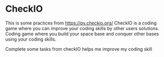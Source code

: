 # CheckIO
This is some practices from https://py.checkio.org/
CheckIO is a coding game where you can improve your coding skills by other users solutions. Coding game where you build your space base and conquer other bases using your coding skills.

Complete some tasks from checkIO helps me improve my coding skill
